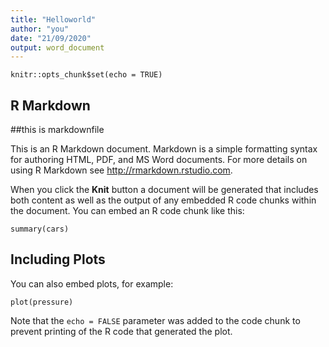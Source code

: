 ```yaml
---
title: "Helloworld"
author: "you"
date: "21/09/2020"
output: word_document
---
```


```{r setup, include=FALSE}
knitr::opts_chunk$set(echo = TRUE)
```

## R Markdown
##this is markdownfile

This is an R Markdown document. Markdown is a simple formatting syntax for authoring HTML, PDF, and MS Word documents. For more details on using R Markdown see <http://rmarkdown.rstudio.com>.

When you click the **Knit** button a document will be generated that includes both content as well as the output of any embedded R code chunks within the document. You can embed an R code chunk like this:

```{r cars}
summary(cars)
```

## Including Plots

You can also embed plots, for example:

```{r pressure, echo=FALSE}
plot(pressure)
```

Note that the `echo = FALSE` parameter was added to the code chunk to prevent printing of the R code that generated the plot.
